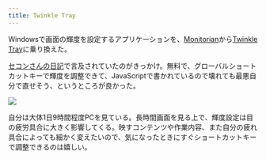 ```yaml
---
title: Twinkle Tray
---
```

Windowsで画面の輝度を設定するアプリケーションを、[Monitorian](https://apps.microsoft.com/store/detail/monitorian/9NW33J738BL0)から[Twinkle Tray](https://apps.microsoft.com/store/detail/twinkle-tray-brightness-slider/9PLJWWSV01LK)に乗り換えた。

[セコンさんの日記](https://secon.dev/entry/2022/06/02/210000/)で言及されていたのがきっかけ。無料で、グローバルショートカットキーで輝度を調整できて、JavaScriptで書かれているので壊れても最悪自分で直せそう、というところが良かった。

![](https://lh3.googleusercontent.com/docs/ADP-6oEvqNxxsoapYuYGWUlzvWN7aHWHhANl05RU3yl6u5l5XGOJaCkv_rnaiQ1qjgYNP8jS3x2AdL-03XR0rclC-HeaoP0_PjJhd6HazoD2wjvIFWgHR2BJo91bsLrngVb99Gflh3cbyoUzwG95CGW_JOY8RseQpzj7sm-LUgULEbbRT2NgHR9AeyfxGGSP-BmOMyEWs_muvOARCQb-3cuQH2QQSxYrclKSanIgUFhrCAqaWIdMj5j_cAL6MCO_LMMGXZd-bO5v_cWsGPA-i4Quprp2eDafMVd7D0dCNtAEKSs6HTV2isx_U_AQfWDUgKnfwKYcAsdwlI-Z_dh2IxBbkCYQAnYwEVxom-3hd0W7EB8aC5NqYhJzJfl31RPjIIqFi_tjfcTjEpBczS6VSL6SWklttN3Sk2QYRnQ5iA7ZNZ8hVJJf2r292w3AQR4GunBM-fsC2i4vWdfL0Wzpb1qcXovwUGUA4ZKOdduHLMpv7vN3icNgFREO8sspZo7LY0MHEwqJNr5FSXhCB6BHQ_8PDXrNDFBS0fvMBqI6zsd2rMdNLYoj-v64lXdyWMDiw7fJ-yU5-cKgCGSUlFU7D3ZUdXY1BCA_fwgqUgpyxa9frqVKU9k6ZPFlMO0RF94_iw-ybAZrQYYft_k0Ksk824wTWaAizPytZaaXLOeUWTaAip2D0aeasI56etvZ5R3jPFNgUiIas50JQGiqwBfFSKwJt3ALHZVSPf6i3u6yC0DOiFiens81xtb1Jo_uHcG-U-4uXOwI6LHa3sWu287P1y7ZHXqxz6tQU72DknXHpYNgurVTQwgaql8UNQh4QS1kmaZ51Yrm0Oa44BP7qDJQUK5dR2g3Q_BpKZ6bMPMkMKdibg7-XPy8hIeKWu-jrSnrS9_Qo6kIxlQmMIicuMLd27nLbsFrHmMZWhDERZhVzAtc2uMll1Ugo2OTK3SjS0urq4xh1E-Yd7WhgxQTYd7Do_m2jYSeJKhekkhodXurXIGp6FQsMH9WqVWjjD6pWVLeVgBnEox84uzvLMjAkry_XhfMaXok1UHiGD6GT_isOQJ-h1gPA0Xd4KpNiye4mROmjsMTIjnDX7lIc1SRS2cH0yr1yV2birkO5AXihjQwgu5w4vMfFOxZigJ4DpKalY4j6g89LmeUe3UTUIDi-YPqYd7a2mOejYPxzK5yYYsxolP--LJdKyOSHbqjsyGp8VOGRyaQAOLniTieWnvd1q8x__7unDqptzXfVJwFxwKBtsOPmJPDESaa)

自分は大体1日9時間程度PCを見ている。長時間画面を見る上で、輝度設定は目の疲労具合に大きく影響してくる。映すコンテンツや作業内容、また自分の疲れ具合によっても細かく変えたいので、気になったときにすぐショートカットキーで調整できるのは嬉しい。
